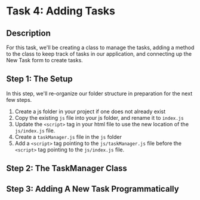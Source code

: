 # Task 4: Adding Tasks

## Description

For this task, we'll be creating a class to manage the tasks, adding a method to the class to keep track of tasks in our application, and connecting up the New Task form to create tasks.

## Step 1: The Setup 

In this step, we'll re-organize our folder structure in preparation for the next few steps.

1. Create a js folder in your project if one does not already exist
2. Copy the existing `js` file into your js folder, and rename it to `index.js`
3. Update the `<script>` tag in your html file to use the new location of the `js/index.js` file.
4. Create a `taskManager.js` file in the `js` folder
5. Add a `<script>` tag pointing to the `js/taskManager.js` file before the `<script>` tag pointing to the `js/index.js` file.

## Step 2: The TaskManager Class

## Step 3: Adding A New Task Programmatically